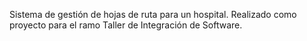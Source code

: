 Sistema de gestión de hojas de ruta para un hospital.
Realizado como proyecto para el ramo Taller de Integración de Software.
